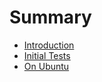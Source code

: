 # Summary

* [Introduction](README.md)
* [Initial Tests](docs/InitialTests.md)
* [On Ubuntu](docs/OnUbuntu.md)
